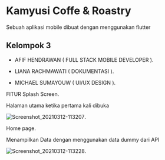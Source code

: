 # Kamyusi Coffe & Roastry  

Sebuah aplikasi mobile dibuat dengan menggunakan flutter 

## Kelompok 3
- AFIF HENDRAWAN    ( FULL STACK MOBILE DEVELOPER ).

- LIANA RACHMAWATI  ( DOKUMENTASI ).

- MICHAEL SUMAYOUW  ( UI/UX DESIGN ).

FITUR
Splash Screen.

Halaman utama ketika pertama kali dibuka

![Screenshot_20210312-113207](https://user-images.githubusercontent.com/77044478/110892759-3882ee00-8327-11eb-97d6-1c12a6925d52.jpg).



Home page.

Menampilkan Data dengan menggunakan data dummy dari API

![Screenshot_20210312-113228](https://user-images.githubusercontent.com/77044478/110892765-3de03880-8327-11eb-9a0f-0a74b4e78b73.jpg).


